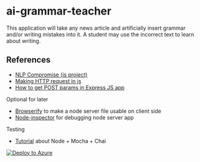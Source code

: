 # ai-grammar-teacher
This application will take any news article and artificially insert grammar and/or writing mistakes into it. A student may use the incorrect text to learn about writing.

References
------
* [NLP Compromise (js project)](https://github.com/spencermountain/nlp_compromise)
* [Making HTTP request in js](http://stackoverflow.com/questions/12676698/pass-parameters-to-xmlhttprequest-object)
* [How to get POST params in Express JS app](https://scotch.io/tutorials/use-expressjs-to-get-url-and-post-parameters)

Optional for later
* [Browserify](http://browserify.org/) to make a node server file usable on client side
* [Node-inspector](https://github.com/node-inspector/node-inspector) for debugging node server app

Testing
* [Tutorial](http://code.tutsplus.com/tutorials/testing-in-nodejs--net-35018) about Node + Mocha + Chai



[![Deploy to Azure](http://azuredeploy.net/deploybutton.png)](https://azuredeploy.net/)

